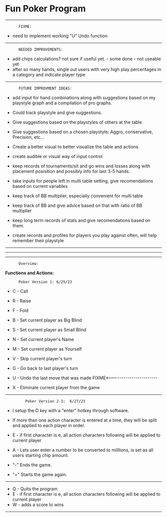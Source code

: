 # Fun Poker Program 
---------------------------------------------
          FIXME:
- need to implement working "U" Undo function

---------------------------------------------
          NEEDED IMPROVEMENTS:
- add chips calculations? not sure if useful yet. - some done - not useable yet
- after so many hands, single out users with very high play percentages in a category and indicate player type

---------------------------------------------
          FUTURE IMPROVMENT IDEAS:
- add input for hand combinations along with suggestions based on my playstyle graph and a compilation of pro graphs.
- Could track playstyle and give suggestions.
- Give suggestions based on the playstyles of others at the table.
- Give suggestions based on a chosen playstyle: Aggro, conservative, Precision, etc...
  
- Create a better visual to better visualize the table and actions.
- create audible or visual way of input control

- keep records of tournaments/sit and go wins and losses along with placement posisition and possibly info for last 3-5 hands.
- take inputs for people left in multi table setting, give recomendations based on current variables
- keep track of BB multiplier, especially convenient for multi table
- keep track of BB and give advice based on that with ratio of BB multiplier

- keep long term records of stats and give recomendations based on them.
- create records and profiles for players you play against often, will help remember their playstyle

---------------------------------------------
---------------------------------------------
---------------------------------------------
          Overview:
**Functions and Actions:**

          Poker Version 1: 6/25/23
- C - Call                     
- R - Raise                     
- F - Fold
                       
- B - Set current player as Big Blind     
- S - Set current player as Small Blind   
- N - Set current player's Name
- M - Set current player as Yourself
  
- V - Skip current player's turn    
- G - Go back to last player's turn          
  
- U - Undo the last move that was made           FIXME<-----------------------
- X - Eliminate current player from the game

---------------------------------------------
             Poker Version 2-3:  6/27/23

- I setup the D key with a "enter" hotkey through software.
- If more than one action character is entered at a time, they will be split and applied to each player in order.

- E - if first character is e, all action characters following will be applied to current player
- A - Lets user enter a number to be converted to milllions, is set as all users starting chip amount.

- "-" Ends the game.
- "=" Starts the game again.


---------------------------------------------

- Q - Quits the program
- E - if first character is e, all action characters following will be applied to current player
- W - adds a score to wins

---------------------------------------------










